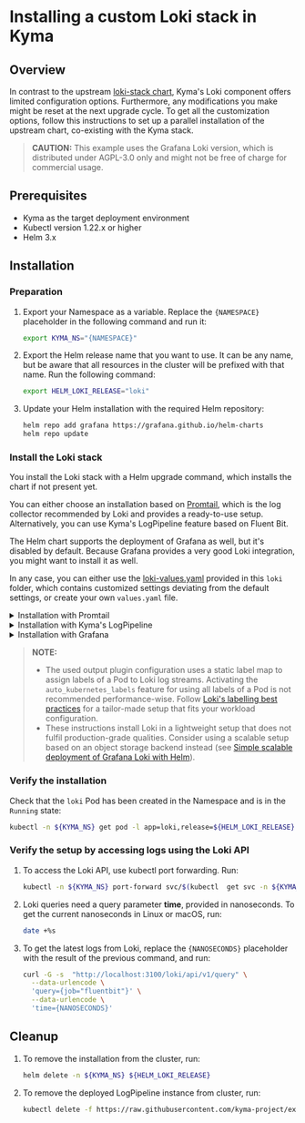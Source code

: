 # Installing a custom Loki stack in Kyma

## Overview

In contrast to the upstream [loki-stack chart](https://github.com/grafana/helm-charts/tree/main/charts/loki-stack), Kyma's Loki component offers limited configuration options. Furthermore, any modifications you make might be reset at the next upgrade cycle.
To get all the customization options, follow this instructions to set up a parallel installation of the upstream chart, co-existing with the Kyma stack.

>**CAUTION:** This example uses the Grafana Loki version, which is distributed under AGPL-3.0 only and might not be free of charge for commercial usage.

## Prerequisites

- Kyma as the target deployment environment
- Kubectl version 1.22.x or higher
- Helm 3.x

## Installation

### Preparation

1. Export your Namespace as a variable. Replace the `{NAMESPACE}` placeholder in the following command and run it:

    ```bash
    export KYMA_NS="{NAMESPACE}"
    ```

2. Export the Helm release name that you want to use. It can be any name, but be aware that all resources in the cluster will be prefixed with that name. Run the following command:

    ```bash
    export HELM_LOKI_RELEASE="loki"
    ```

3. Update your Helm installation with the required Helm repository:

    ```bash
    helm repo add grafana https://grafana.github.io/helm-charts
    helm repo update
    ```

### Install the Loki stack

You install the Loki stack with a Helm upgrade command, which installs the chart if not present yet.

You can either choose an installation based on [Promtail](https://grafana.com/docs/loki/latest/clients/promtail/), which is the log collector recommended by Loki and provides a ready-to-use setup.
Alternatively, you can use Kyma's LogPipeline feature based on Fluent Bit.

The Helm chart supports the deployment of Grafana as well, but it's disabled by default. Because Grafana provides a very good Loki integration, you might want to install it as well.

In any case, you can either use the [loki-values.yaml](./loki-values.yaml) provided in this `loki` folder, which contains customized settings deviating from the default settings, or create your own `values.yaml` file.

<div tabs name="default-settings" group="configuration">
  <details>
  <summary label="promtail-installation">
  Installation with Promtail
  </summary>

To install the Loki stack based on Promtail, run:

```bash
helm upgrade --install --create-namespace -n ${KYMA_NS} ${HELM_LOKI_RELEASE} grafana/loki-stack -f https://raw.githubusercontent.com/kyma-project/examples/main/loki/loki-values.yaml
```
  </details>
  <details>
  <summary label="fluent-bit-installation">
  Installation with Kyma's LogPipeline
  </summary>

>**CAUTION:** This setup uses an unsupported output plugin for the LogPipline. Support for this might be removed in future.

1. To install the Loki stack with Kyma's LogPipeline feature based on Fluent Bit, run:

   ```bash
   helm upgrade --install --create-namespace -n ${KYMA_NS} ${HELM_LOKI_RELEASE} grafana/loki-stack -f https://raw.githubusercontent.com/kyma-project/examples/main/loki/loki-values.yaml --set promtail.enabled=false
   ```

2. Apply the LogPipeline:

   ```bash
   cat <<EOF | kubectl apply -f -
   apiVersion: telemetry.kyma-project.io/v1alpha1
   kind: LogPipeline
   metadata:
     name: custom-loki
   spec:
      input:
         application:
            namespaces:
              system: true
      output:
         custom: |
            name   loki
            host   ${HELM_LOKI_RELEASE}-headless.${KYMA_NS}.svc.cluster.local
            port   3100
            auto_kubernetes_labels off
            labels job=fluentbit, container=$kubernetes['container_name'], namespace=$kubernetes['namespace_name'], pod=$kubernetes['pod_name'], node=$kubernetes['host'], app=$kubernetes['labels']['app'],app=$kubernetes['labels']['app.kubernetes.io/name']
   EOF
   ```

When the status of the applied LogPipeline resource turns into `Running`, the underlying Fluent Bit is reconfigured and log shipment to your Loki instance is active.

  </details>
  <details>
  <summary label="installation-with-grafana">
  Installation with Grafana
  </summary>

  The used Helm chart supports the deployment of Grafana as well, but is disabled by default. Because Grafana provides a very good Loki integration, you might want to install it as well.

  ### Install Loki with Grafana
  1. To deploy Grafana alongside Loki, with Loki pre-configured as a datasource, run:

     ```bash
     helm upgrade --install --create-namespace -n ${KYMA_NS} ${HELM_LOKI_RELEASE} grafana/loki-stack -f https://raw.githubusercontent.com/kyma-project/examples/main/loki/loki-values.yaml -f https://raw.githubusercontent.com/kyma-project/examples/main/loki/grafana-values.yaml --set grafana.adminPassword=myPwd
     ```

  ### Verify the Installation
  1. To access the Grafana UI with kubectl port forwarding, run:

     ```bash
     kubectl -n ${KYMA_NS} port-forward svc/${HELM_LOKI_RELEASE}-grafana 3000:80
     ```
     
     Open Grafana in your browser under `http://localhost:3000` and log in with user admin and the password taken from the previous Helm command.
  
  ### Expose Grafana
  1. To expose Grafana using the Kyma API Gateway, download the APIRule file and replace the `{release-name}` variable with the name of Helm release:
     ```bash
     curl https://raw.githubusercontent.com/kyma-project/examples/main/loki/apirule.yaml -o apirule.yaml
     ```
  1. Create an APIRule:
     ```bash
     kubectl -n ${KYMA_NS} apply -f apirule.yaml 
     ```
  1. Get the public URL of your Loki instance:
     ```bash
     kubectl -n ${KYMA_NS} get vs -l apirule.gateway.kyma-project.io/v1beta1=grafana.${KYMA_NS} -ojsonpath='{.items[*].spec.hosts[*]}'
     ```

  ### Add a Link for Grafana to the Kyma Dashboard
  1. Download the `dashboard-configmap.yaml` file and change `{GRAFANA_LINK}` to the text you retrieved in the previous step.
     ```bash
       curl https://raw.githubusercontent.com/kyma-project/examples/main/loki/dashboard-configmap.yaml -o dashboard-configmap.yaml
     ```
     You can change the label field to change the name of the tab, and the category tab if you wish to move it to another category.

  1. Apply the ConfigMap, and go to Kyma Dashboard. You should see a Link to the newly exposed Grafana under the Observability section. If you already have a busola-config, merge it with the existing one:
     ```bash
     kubectl apply -f dashboard-configmap.yaml 
     ```

  </details>
</div>

>**NOTE:**
>- The used output plugin configuration uses a static label map to assign labels of a Pod to Loki log streams. Activating the `     auto_kubernetes_labels` feature for using all labels of a Pod is not recommended performance-wise. Follow [Loki's labelling best practices](https://grafana.com/docs/loki/latest/best-practices/) for a tailor-made setup that fits your workload configuration.
>- These instructions install Loki in a lightweight setup that does not fulfil production-grade qualities. Consider using a scalable setup based on an object storage backend instead (see [Simple scalable deployment of Grafana Loki with Helm](https://grafana.com/docs/loki/latest/installation/helm/install-scalable/)).


### Verify the installation

Check that the `loki` Pod has been created in the Namespace and is in the `Running` state:

```bash
kubectl -n ${KYMA_NS} get pod -l app=loki,release=${HELM_LOKI_RELEASE}
```

### Verify the setup by accessing logs using the Loki API

1. To access the Loki API, use kubectl port forwarding. Run:

   ```bash
   kubectl -n ${KYMA_NS} port-forward svc/$(kubectl  get svc -n ${KYMA_NS} -l app=loki,release=${HELM_LOKI_RELEASE},variant=headless -ojsonpath='{.items[0].metadata.name}') 3100
   ```

1. Loki queries need a query parameter **time**, provided in nanoseconds. To get the current nanoseconds in Linux or macOS, run:

   ```bash
   date +%s
   ```

1. To get the latest logs from Loki, replace the `{NANOSECONDS}` placeholder with the result of the previous command, and run:

   ```bash
   curl -G -s  "http://localhost:3100/loki/api/v1/query" \
     --data-urlencode \
     'query={job="fluentbit"}' \
     --data-urlencode \
     'time={NANOSECONDS}'
   ```

## Cleanup

1. To remove the installation from the cluster, run:

   ```bash
   helm delete -n ${KYMA_NS} ${HELM_LOKI_RELEASE}
   ```

2. To remove the deployed LogPipeline instance from cluster, run:

   ```bash
   kubectl delete -f https://raw.githubusercontent.com/kyma-project/examples/main/loki/logpipeline-custom.yaml
   ```
